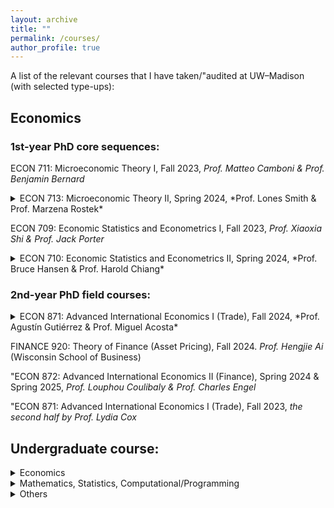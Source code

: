 ```yaml
---
layout: archive
title: ""
permalink: /courses/
author_profile: true
---
```


A list of the relevant courses that I have taken/"audited at UW–Madison (with selected type-ups):

## Economics

### 1st-year PhD core sequences:

ECON 711: Microeconomic Theory I, Fall 2023, *Prof. Matteo Camboni & Prof. Benjamin Bernard*

<details><summary>ECON 713: Microeconomic Theory II, Spring 2024, *Prof. Lones Smith & Prof. Marzena Rostek*</summary>
  
 > <a href="/files/Eric_Auction_Theory_Reading_Notes.pdf" target="_blank">auction reading notes</a>

 > <a href="/files/ECON713_2_Lec5_Adverse_Selection.pdf" target="_blank">adverse selection</a>

</details>

ECON 709: Economic Statistics and Econometrics I, Fall 2023, *Prof. Xiaoxia Shi & Prof. Jack Porter* 

<details><summary>ECON 710: Economic Statistics and Econometrics II, Spring 2024, *Prof. Bruce Hansen & Prof. Harold Chiang*</summary>
  
 > <a href="/files/ECON710_2_Lec5.pdf" target="_blank">AN–GMM</a>


 > <a href="/files/ECON710_2_Lec10.pdf" target="_blank">nonparametrics</a>

</details>

### 2nd-year PhD field courses: 

<details><summary>ECON 871: Advanced International Economics I (Trade), Fall 2024, *Prof. Agustín Gutiérrez & Prof. Miguel Acosta*</summary>
  
 > <a href="/files/Eric_Econ871_PaperDiscussion_Pre.pdf" target="_blank">My short discussion of Amiti & Heise (2024)</a>

</details>

FINANCE 920: Theory of Finance (Asset Pricing), Fall 2024. *Prof. Hengjie Ai* (Wisconsin School of Business)

"ECON 872: Advanced International Economics II (Finance), Spring 2024 & Spring 2025, *Prof. Louphou Coulibaly & Prof. Charles Engel* 

"ECON 871: Advanced International Economics I (Trade), Fall 2023, *the second half by Prof. Lydia Cox*

## Undergraduate course:

<details><summary>Economics</summary>

ECON 681–682: Senior Honors Thesis, Fall 2024–Spring 2025, *advised by Prof. Lydia Cox & Prof. Jesse Gregory*

ECON 661: Issues in International Macroeconomics, Spring 2025, *Prof. Louphou Coulibaly* 

ECON 699: Directed Study, Fall 2024–Spring 2025, *with Prof. Jesse Gregory & Sarah Bass* 

ECON 580: Honors Tutorial in Research Project Design, Spring 2024, *Prof. Simeon Alder & Prof. Corina Mommaerts*

ECON 664: Issues in International Trade, Fall 2023, *Prof. Lydia Cox* 

<details><summary>ECON 699: Directed Study, Spring 2023, *with Prof. Matteo Camboni*</summary>
  
 > <a href="/files/3_Eric_ECON699_Game_Theory_Notes.pdf" target="_blank">game theory reading notes</a>

</details>

ECON 312: Intermediate Macroeconomic Theory (Honors), Spring 2023, *Prof. Simeon Alder*

ECON 311: Intermediate Microeconomic Theory (Honors), Fall 2022, *Prof. Matteo Camboni*

ECON 410: Introductory Econometrics, Summer 2022, *Prof. Christopher McKelvey*

</details>


<details><summary>Mathematics, Statistics, Computational/Programming</summary>

COMP SCI 532: Matrix Methods in Machine Learning, Fall 2024

MATH 632: Introduction to Stochastic Processes, Spring 2024 

MATH 521: Analysis I, Summer 2023

MATH 431: Introduction to the Theory of Probability, Spring 2023

MATH 421: The Theory of Single Variable Calculus, Spring 2023

STAT 303: R for Statistics I, Spring 2023

MATH 340: Elementary Matrix and Linear Algebra, Summer 2022

COMP SCI 220: Data Science Programming I (Python), Spring 2022

STAT 240: Data Science Modeling I (R), Fall 2022

MATH 221–222–234: The Calculus I-II-III sequence, Fall 2021 - Fall 2022

</details>

<details><summary>Others</summary>
  
2023 <a href="https://www.linksworkshop.org/" target="_blank">LINKS Workshop on Social Network Analysis</a>, Intermediate SNA (R) (<a href="/files/Eric_LINKS_Workshop_2023_Intermediate_SNA.pdf" target="_blank">unfinished notes</a>)

2023 <a href="https://fodsi.us/index.html" target="_blank">FODSI Summer School on Foundation of Data Science</a>, Bryn Mawr College, PA

</details>


<!---
(ECON 871: Advanced International Economics I (Trade), Fall 2024, *Prof. Agustín Gutiérrez & Prof. Miguel Acosta* (<a href="/files/Eric_Econ871_PaperDiscussion_Pre.pdf" target="_blank">My short discussion of Amiti & Heise (2024)</a>)) 

ECON 713: Microeconomic Theory II, Spring 2024, *Prof. Lones Smith & Prof. Marzena Rostek*  (<a href="/files/Eric_Auction_Theory_Reading_Notes.pdf" target="_blank">auction reading notes</a>) (<a href="/files/ECON713_2_Lec5_Adverse_Selection.pdf" target="_blank">AS</a>) 

ECON 710: Economic Statistics and Econometrics II, Spring 2024, *Prof. Bruce Hansen & Prof. Harold Chiang* (<a href="/files/ECON710_2_Lec5.pdf" target="_blank">AN–GMM</a>) (<a href="/files/ECON710_2_Lec10.pdf" target="_blank">nonparametrics</a>)
-->


